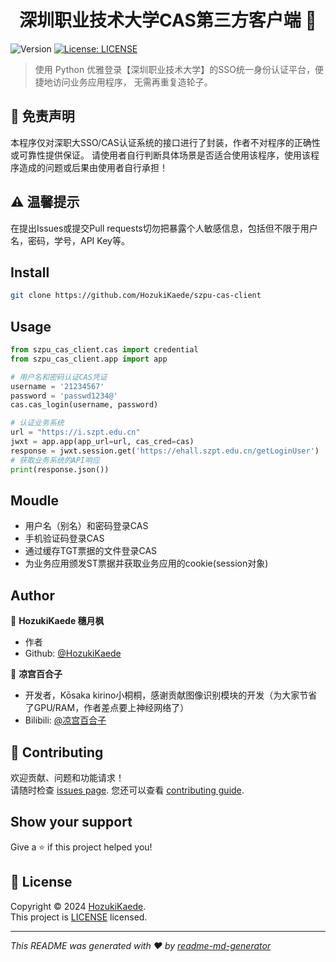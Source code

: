 <h1 align="center">深圳职业技术大学CAS第三方客户端 👋</h1>
<p>
  <img alt="Version" src="https://img.shields.io/badge/version-1.0.0-blue.svg?cacheSeconds=2592000" />
  <a href="LICENSE" target="_blank">
    <img alt="License: LICENSE" src="https://img.shields.io/badge/License-LICENSE-yellow.svg" />
  </a>
</p>

> 使用 Python 优雅登录【深圳职业技术大学】的SSO统一身份认证平台，便捷地访问业务应用程序，
> 无需再重复造轮子。

## 🚫 免责声明
本程序仅对深职大SSO/CAS认证系统的接口进行了封装，作者不对程序的正确性或可靠性提供保证。 
请使用者自行判断具体场景是否适合使用该程序，使用该程序造成的问题或后果由使用者自行承担！

## ⚠ 温馨提示
在提出Issues或提交Pull requests切勿把暴露个人敏感信息，包括但不限于用户名，密码，学号，API Key等。

## Install 
```sh
git clone https://github.com/HozukiKaede/szpu-cas-client
```
## Usage 

```python
from szpu_cas_client.cas import credential
from szpu_cas_client.app import app

# 用户名和密码认证CAS凭证
username = '21234567'
password = 'passwd1234@'
cas.cas_login(username, password)

# 认证业务系统
url = "https://i.szpt.edu.cn"
jwxt = app.app(app_url=url, cas_cred=cas)
response = jwxt.session.get('https://ehall.szpt.edu.cn/getLoginUser')
# 获取业务系统的API响应
print(response.json())

```

## Moudle

- 用户名（别名）和密码登录CAS
- 手机验证码登录CAS
- 通过缓存TGT票据的文件登录CAS
- 为业务应用颁发ST票据并获取业务应用的cookie(session对象)

## Author

👤 **HozukiKaede 穗月枫**
* 作者
* Github: [@HozukiKaede](https://github.com/HozukiKaede/)

👤 **凉宫百合子**
* 开发者，Kōsaka kirino小桐桐，感谢贡献图像识别模块的开发（为大家节省了GPU/RAM，作者差点要上神经网络了）
* Bilibili: [@凉宫百合子](https://space.bilibili.com/12913274)

## 🤝 Contributing

欢迎贡献、问题和功能请求！<br />请随时检查 [issues page](https://github.com/HozukiKaede/szpu-cas-client/issues). 
您还可以查看 [contributing guide](https://github.com/HozukiKaede/szpu-cas-client/graphs/contributors).

## Show your support

Give a ⭐️ if this project helped you!

## 📝 License

Copyright © 2024 [HozukiKaede](https://github.com/HozukiKaede).<br />
This project is [LICENSE](https://github.com/HozukiKaede/szpu-cas-client/LICENSE) licensed.

***
_This README was generated with ❤️ by [readme-md-generator](https://github.com/kefranabg/readme-md-generator)_